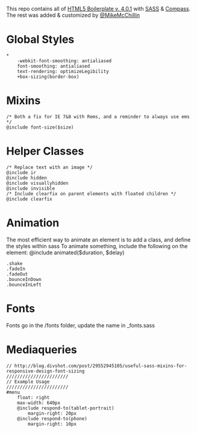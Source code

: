 
This repo contains all of [HTML5 Boilerplate v. 4.0.1](http://html5boilerplate.com) with [SASS](http://sass-lang.com/) & [Compass](http://compass-style.org/).
The rest was added & customized by [@MikeMcChillin](https://twitter.com/mikemcchillin)

# Global Styles
    *
        -webkit-font-smoothing: antialiased
        font-smoothing: antialiased
        text-rendering: optimizeLegibility
        +box-sizing(border-box)
# Mixins
    /* Both a fix for IE 7&8 with Rems, and a reminder to always use ems */
    @include font-size($size)
# Helper Classes
    /* Replace text with an image */
    @include ir
    @include hidden
    @include visuallyhidden
    @include invisible
    /* Include clearfix on parent elements with floated children */
    @include clearfix
# Animation
The most efficient way to animate an element is to add a class, and define the styles within sass
    To animate something, include the following on the element:
    @include animated($duration, $delay)

    .shake
    .fadeIn
    .fadeOut
    .bounceInDown
    .bounceInLeft
# Fonts
Fonts go in the /fonts folder, update the name in _fonts.sass
# Mediaqueries
    // http://blog.divshot.com/post/29552945105/useful-sass-mixins-for-responsive-design-font-sizing
    ///////////////////////
    // Example Usage
    ///////////////////////
    #menu
        float: right
        max-width: 640px
        @include respond-to(tablet-portrait)
            margin-right: 20px
        @include respond-to(phone)
            margin-right: 10px
